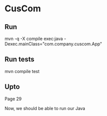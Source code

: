 # CusCom

## Run
mvn -q -X compile exec:java -Dexec.mainClass="com.company.cuscom.App"

## Run tests
mvn compile test

## Upto
Page 29

Now, we should be able to run our Java
